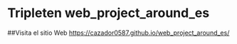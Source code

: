 # Tripleten web_project_around_es

##Visita el sitio Web
https://cazador0587.github.io/web_project_around_es/